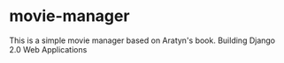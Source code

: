 # movie-manager
This is a simple movie manager based on Aratyn's book. Building Django 2.0 Web Applications 
